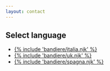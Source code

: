 ```yaml
---
layout: contact
---
```


## Select language

<ul class="bandiere">
  
  <li><a href="/italian-0" class="italia">{% include 'bandiere/italia.njk' %}</a></li>

  <li><a href="/english-0" class="uk">{% include 'bandiere/uk.njk' %}</a></li>

  <li><a href="/espanol" class="uk">{% include 'bandiere/spagna.njk' %}</a></li>

</ul>